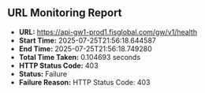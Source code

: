 ## URL Monitoring Report

- **URL:** https://api-gw1-prod1.fisglobal.com/gw/v1/health
- **Start Time:** 2025-07-25T21:56:18.644587
- **End Time:** 2025-07-25T21:56:18.749280
- **Total Time Taken:** 0.104693 seconds
- **HTTP Status Code:** 403
- **Status:** Failure
- **Failure Reason:** HTTP Status Code: 403
